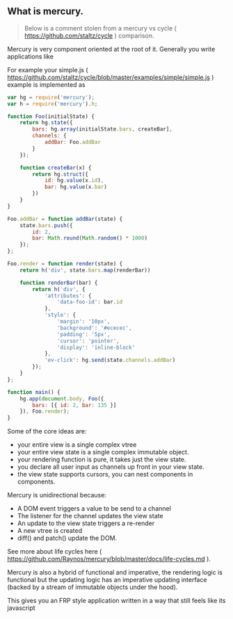 ## What is mercury.

> Below is a comment stolen from a mercury vs cycle ( https://github.com/staltz/cycle ) comparison.

Mercury is very component oriented at the root of it. Generally you write applications like

For example your simple.js ( https://github.com/staltz/cycle/blob/master/examples/simple/simple.js ) example is implemented as

```js
var hg = require('mercury');
var h = require('mercury').h;

function Foo(initialState) {
    return hg.state({
        bars: hg.array(initialState.bars, createBar],
        channels: {
            addBar: Foo.addBar
        }
    });

    function createBar(x) {
        return hg.struct({
            id: hg.value(x.id),
            bar: hg.value(x.bar)
        })
    }
}

Foo.addBar = function addBar(state) {
    state.bars.push({
        id: 2,
        bar: Math.round(Math.random() * 1000)
    });
};

Foo.render = function render(state) {
    return h('div', state.bars.map(renderBar))

    function renderBar(bar) {
        return h('div', {
            'attributes': {
                'data-foo-id': bar.id
            },
            'style': {
                'margin': '10px',
                'background': '#ececec',
                'padding': '5px',
                'cursor': 'pointer',
                'display': 'inline-block'
            },
            'ev-click': hg.send(state.channels.addBar)
        });
    }
};

function main() {
    hg.app(document.body, Foo({
        bars: [{ id: 2, bar: 135 }]
    }), Foo.render);
}
```

Some of the core ideas are:

 - your entire view is a single complex vtree
 - your entire view state is a single complex immutable object.
 - your rendering function is pure, it takes just the view state.
 - you declare all user input as channels up front in your view state.
 - the view state supports cursors, you can nest components in components.

Mercury is unidirectional because:

 - A DOM event triggers a value to be send to a channel
 - The listener for the channel updates the view state
 - An update to the view state triggers a re-render
 - A new vtree is created
 - diff() and patch() update the DOM.

See more about life cycles here ( https://github.com/Raynos/mercury/blob/master/docs/life-cycles.md ).

Mercury is also a hybrid of functional and imperative, the rendering logic is functional but the updating logic has an imperative updating interface (backed by a stream of immutable objects under the hood).

This gives you an FRP style application written in a way that still feels like its javascript
